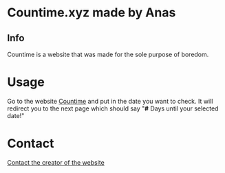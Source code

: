 # Countime.xyz made by Anas
## Info 
Countime is a website that was made for the sole purpose of boredom. 
# Usage
Go to the website [Countime](countime.xyz) and put in the date you want to check. It will redirect you to the next page which should say "**#** Days until your selected date!"
# Contact
[Contact the creator of the website](mailto:anas@countime.xyz)
